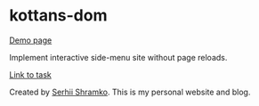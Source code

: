 # kottans-dom

[Demo page](https://shramkoweb.github.io/kottans-dom/)

Implement interactive side-menu site without page reloads.

[Link to task](https://github.com/kottans/frontend/blob/master/tasks/js-dom.md#then)


Created by [Serhii Shramko](https://shramko.dev/). This is my personal website and blog. 
